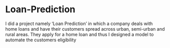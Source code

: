# Loan-Prediction
I did a project namely ‘Loan Prediction’ in which a company deals with home loans and have their customers spread across urban, semi-urban and rural areas. They apply for a home loan and thus I designed a model to automate the customers eligibility
